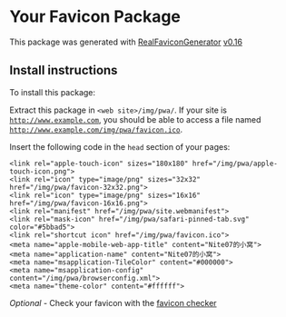 # Your Favicon Package

This package was generated with [RealFaviconGenerator](https://realfavicongenerator.net/) [v0.16](https://realfavicongenerator.net/change_log#v0.16)

## Install instructions

To install this package:

Extract this package in <code>&lt;web site&gt;/img/pwa/</code>. If your site is <code>http://www.example.com</code>, you should be able to access a file named <code>http://www.example.com/img/pwa/favicon.ico</code>.

Insert the following code in the `head` section of your pages:

    <link rel="apple-touch-icon" sizes="180x180" href="/img/pwa/apple-touch-icon.png">
    <link rel="icon" type="image/png" sizes="32x32" href="/img/pwa/favicon-32x32.png">
    <link rel="icon" type="image/png" sizes="16x16" href="/img/pwa/favicon-16x16.png">
    <link rel="manifest" href="/img/pwa/site.webmanifest">
    <link rel="mask-icon" href="/img/pwa/safari-pinned-tab.svg" color="#5bbad5">
    <link rel="shortcut icon" href="/img/pwa/favicon.ico">
    <meta name="apple-mobile-web-app-title" content="Nite07的小窝">
    <meta name="application-name" content="Nite07的小窝">
    <meta name="msapplication-TileColor" content="#000000">
    <meta name="msapplication-config" content="/img/pwa/browserconfig.xml">
    <meta name="theme-color" content="#ffffff">

*Optional* - Check your favicon with the [favicon checker](https://realfavicongenerator.net/favicon_checker)